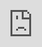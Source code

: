 ## Environmental Science | GTU Colleges

![](https://cdn.hashnode.com/res/hashnode/image/upload/v1662450888029/1gCUtJAn7.jpeg)

UNIT: 1 INTRODUCTION TO ENVIRONMENT
-----------------------------------

Table of Contents

*   [1\. Write a program that performs as a calculator ( addition, multiplication, division, subtraction).](#1-write-a-program-that-performs-as-a-calculator--addition-multiplication-division-subtraction)
*   [2\. Write a program to find area of triangle(a=hb.5) a = area h = height b = base](#2-write-a-program-to-find-area-of-triangleahb5-a--area-h--height-b--base)
*   [3\. Write a program to calculate simple interest (i = (p\*r\*n)/100 ) i = Simple interest p = Principal amount r = Rate of interest n = Number of years](#3-write-a-program-to-calculate-simple-interest-i--prn100--i--simple-interest-p--principal-amount-r--rate-of-interest-n--number-of-years)
*   [4\. Write a C program to interchange two numbers.](#4-write-a-c-program-to-interchange-two-numbers)
*   [5\. Write a C program to enter a distance into kilometre and convert it into meters, feet, inches and centimetres.](#5-write-a-c-program-to-enter-a-distance-into-kilometre-and-convert-it-into-meters-feet-inches-and-centimetres)
*   [6\. Write a program to compute Fahrenheit from centigrade (f=1.8\*c +32)](#6-write-a-program-to-compute-fahrenheit-from-centigrade-f18c-32)
*   [7\. Write a C program to find out the distance travelled by the equation d = ut + at^2](#7-write-a-c-program-to-find-out-the-distance-travelled-by-the-equation-d--ut--at2)
*   [8\. Write a C program to find that the accepted number is Negative, or Positive or Zero.](#8-write-a-c-program-to-find-that-the-accepted-number-is-negative-or-positive-or-zero)
*   [9\. Write a program to read the marks of a student from the keyboard whether the student is pass or fails ( using if-else)](#9-write-a-program-to-read-the-marks-of-a-student-from-the-keyboard-whether-the-student-is-pass-or-fails--using-ifelse)
*   [10\. Write a program to read three numbers from the keyboard and find out the maximum out of these three. (nested if-else)](#10-write-a-program-to-read-three-numbers-from-the-keyboard-and-find-out-the-maximum-out-of-these-three-nested-ifelse)
*   [11\. Write a C program to check whether the entered character is a capital, small letter, digit or any special character.](#11-write-a-c-program-to-check-whether-the-entered-character-is-a-capital-small-letter-digit-or-any-special-character)
*   [12\. Write a program to read marks from the keyboard and your program should display equivalent grade according to the following table(if else ladder)](#12-write-a-program-to-read-marks-from-the-keyboard-and-your-program-should-display-equivalent-grade-according-to-the-following-tableif-else-ladder)
*   [13\. Write a c program to prepare a pay slip using the following data. Da = 10% of basic, Hra = 7.50% of basic, Ma = 300, Pf = 12.50% of basic, Gross = basic + Da + Hra + Ma, Nt = Gross – Pf.](#13-write-a-c-program-to-prepare-a-pay-slip-using-the-following-data-da--10-of-basic-hra--750-of-basic-ma--300-pf--1250-of-basic-gross--basic--da--hra--ma-nt--gross--pf)
*   [14\. Write a C program to read no 1 to 7 and print relatively day Sunday to Saturday.](#14-write-a-c-program-to-read-no-1-to-7-and-print-relatively-day-sunday-to-saturday)
*   [15\. Write a C program to find out the Maximum and Minimum numbers from the given 10 numbers](#15-write-a-c-program-to-find-out-the-maximum-and-minimum-numbers-from-the-given-10-numbers)
*   [16\. Write a C program to input an integer number and check the last digit of the number is even or odd.](#16-write-a-c-program-to-input-an-integer-number-and-check-the-last-digit-of-the-number-is-even-or-odd)
*   [17\. Write a C program to find the factorial of a given number.](#17-write-a-c-program-to-find-the-factorial-of-a-given-number)
*   [18\. Write a program to reverse a number.](#18-write-a-program-to-reverse-a-number)
*   [19\. Write a program to generate the first n number of the Fibonacci series](#19-write-a-program-to-generate-the-first-n-number-of-the-fibonacci-series)
*   [20\. Write a program to find out the sum of the first and last digits of a given number.](#20-write-a-program-to-find-out-the-sum-of-the-first-and-last-digits-of-a-given-number)
*   [21\. Write a C program to find the sum and average of different numbers which are accepted by using as many as the user wants](#21-write-a-c-program-to-find-the-sum-and-average-of-different-numbers-which-are-accepted-by-using-as-many-as-the-user-wants)
*   [22\. Write a program to calculate the average and total of 5 students for 3 subjects (use nested for loops)](#22-write-a-program-to-calculate-the-average-and-total-of-5-students-for-3-subjects-use-nested-for-loops)
*   [23\. Read five persons' height and weight and count the number of people having a height greater than 170 and weight less than 50,](#23-read-five-persons-height-and-weight-and-count-the-number-of-people-having-a-height-greater-than-170-and-weight-less-than-50)
*   [24\. Write a program to check whether the given number is prime or not.](#24-write-a-program-to-check-whether-the-given-number-is-prime-or-not)
*   [25\. Write a program to evaluate the series 1^2+2^2+3^2+……+n^2](#25-write-a-program-to-evaluate-the-series-122232n2)
*   [26\. Write a C program to find 1+1/2+1/3+1/4+….+1/n.](#26-write-a-c-program-to-find-11213141n)
*   [27\. Write a C program to find 1+1/2!+1/3!+1/4!+…..+1/n!.](#27-write-a-c-program-to-find-11213141n)
*   [28\. Write a program to evaluate the series sum=1-x+x^2/2!-x^3/3!+x^4/4!……-x^9/9!](#28-write-a-program-to-evaluate-the-series-sum1xx22x33x44x99)
*   [29\. Write a program to print the following patterns :](#29-write-a-program-to-print-the-following-patterns-)
*   [30\. Write a program to print the following patterns :](#30-write-a-program-to-print-the-following-patterns-)
*   [31\. Write a program to print the following patterns:](#31-write-a-program-to-print-the-following-patterns)
*   [32\. Write a C program to read and store the roll no and marks of 20 students using an array.](#32-write-a-c-program-to-read-and-store-the-roll-no-and-marks-of-20-students-using-an-array)
*   [33\. Write a program to find out which number is even or odd from a list of 10 numbers using an array](#33-write-a-program-to-find-out-which-number-is-even-or-odd-from-a-list-of-10-numbers-using-an-array)
*   [34\. Write a program to find the maximum element from the 1-Dimensional array.](#34-write-a-program-to-find-the-maximum-element-from-the-1dimensional-array)
*   [35\. Write a C program to calculate the average, geometric and harmonic mean of n elements in an array.](#35-write-a-c-program-to-calculate-the-average-geometric-and-harmonic-mean-of-n-elements-in-an-array)
*   [36\. Write a program to sort a given array in ascending order (Use Insertion sort, Bubble sort, Selection sort, Merge sort, Quicksort, Heapsort).](#36-write-a-program-to-sort-a-given-array-in-ascending-order-use-insertion-sort-bubble-sort-selection-sort-merge-sort-quicksort-heapsort)
*   [37\. Write a program to find a character from a given string.](#37-write-a-program-to-find-a-character-from-a-given-string)
*   [38\. Write a program to replace a character in the given string.](#38-write-a-program-to-replace-a-character-in-the-given-string)
*   [39\. Write a program to delete a character in the given string.](#39-write-a-program-to-delete-a-character-in-the-given-string)
*   [40\. Write a program to reverse the string.](#40-write-a-program-to-reverse-the-string)
*   [41\. Write a program to convert the string into upper case](#41-write-a-program-to-convert-the-string-into-upper-case)
*   [42\. Write a program that defines a function to add first n numbers.](#42-write-a-program-that-defines-a-function-to-add-first-n-numbers)
*   [43\. Write a function in the  program to return 1 if the number is prime otherwise return 0](#43-write-a-function-in-the-program-to-return-1-if-the-number-is-prime-otherwise-return-0)
*   [44\. Write a functioning Exchange to interchange the values of two variables, say x and y. illustrate the use of this function in a calling function.](#44-write-a-functioning-exchange-to-interchange-the-values-of-two-variables-say-x-and-y-illustrate-the-use-of-this-function-in-a-calling-function)
*   [45\. Write a C program to use recursive calls to evaluate F(x) = x – x^3 / 3! + x^5 / 5 ! – x^7 / 7! + … x^n/ n!.](#45-write-a-c-program-to-use-recursive-calls-to-evaluate-fx--x--x3--3--x5--5---x7--7---xn-n)
*   [46\. Write a program to find the factorial of a number using recursion.](#46-write-a-program-to-find-the-factorial-of-a-number-using-recursion)
*   [47\. Write a C program using a global variable and static variable.](#47-write-a-c-program-using-a-global-variable-and-static-variable)
*   [48\. Write a function that will scan a character string passed as an argument and convert all lowercase characters into their uppercase equivalents](#48-write-a-function-that-will-scan-a-character-string-passed-as-an-argument-and-convert-all-lowercase-characters-into-their-uppercase-equivalents)
*   [49\. Write a program to read structure elements from the keyboard.](#49-write-a-program-to-read-structure-elements-from-the-keyboard)
*   [50\. Define a structure type struct personal that would contain person's name, date of joining and salary using this structure to read this information of 5 people and print the same on screen.](#50-define-a-structure-type-struct-personal-that-would-contain-persons-name-date-of-joining-and-salary-using-this-structure-to-read-this-information-of-5-people-and-print-the-same-on-screen)
*   [51\. Define structure data type called time\_struct containing three member's integer hour, integer minute and integer second. Develop a program that would assign values to the individual number and display the time in the following format: 16: 40:51](#51-define-structure-data-type-called-timestruct-containing-three-members-integer-hour-integer-minute-and-integer-second-develop-a-program-that-would-assign-values-to-the-individual-number-and-display-the-time-in-the-following-format-16-4051)
*   [52\. Define a structure called cricket that will describe the following information:](#52-define-a-structure-called-cricket-that-will-describe-the-following-information)
*   [Player name](#player-name)
*   [Team name](#team-name)
*   [Batting average](#batting-average)
*   [Using cricket, declare an array of players with 50 elements and write a C program to read the information about all the 50 players and print a team-wise list containing the names of players with their batting average.](#using-cricket-declare-an-array-of-players-with-50-elements-and-write-a-c-program-to-read-the-information-about-all-the-50-players-and-print-a-teamwise-list-containing-the-names-of-players-with-their-batting-average)
*   [53\. Design a structure student\_record to contain name, branch and total marks obtained. Develop a program to read data for 10 students in a class and print them.](#53-design-a-structure-studentrecord-to-contain-name-branch-and-total-marks-obtained-develop-a-program-to-read-data-for-10-students-in-a-class-and-print-them)
*   [54\. Write a program to print the address of a variable using a pointer.](#54-write-a-program-to-print-the-address-of-a-variable-using-a-pointer)
*   [55\. Write a C program to swap the two values using pointers.](#55-write-a-c-program-to-swap-the-two-values-using-pointers)
*   [56\. Write a C program to print the address of the character and the character of the string using a pointer.](#56-write-a-c-program-to-print-the-address-of-the-character-and-the-character-of-the-string-using-a-pointer)
*   [57\. Write a program to access elements using a pointer.](#57-write-a-program-to-access-elements-using-a-pointer)
*   [58\. Write a program for sorting using a pointer.](#58-write-a-program-for-sorting-using-a-pointer)
*   [59\. Write a program to write a string in the file](#59-write-a-program-to-write-a-string-in-the-file)
*   [60\. A file named data contains a series of integer numbers. Write a c program to read all numbers from the file and then write all odd numbers into a file named "odd"  and write all even numbers into a file named "even". Display all the contents of these files on-screen](#60-a-file-named-data-contains-a-series-of-integer-numbers-write-a-c-program-to-read-all-numbers-from-the-file-and-then-write-all-odd-numbers-into-a-file-named-odd-and-write-all-even-numbers-into-a-file-named-even-display-all-the-contents-of-these-files-onscreen)

**1) Define the following terms:**
----------------------------------

**(1) Biotic (2) Abiotic (3) Biosphere (4) Environment (5) Hydrosphere (6) Lithosphere (7) Environmental science (8) Environmental degradation**

**(3) Biosphere:**  Biosphere indicates the realm of living organisms (plant, animals, and microorganisms) and their interactions with the environment, viz. atmosphere, hydrosphere, and lithosphere.

**(6) Lithosphere:** Lithosphere is the outer crust of solid earth. It consists of minerals occurring in the earth’s crust and the soil e.g., minerals, organic matter, air, and water.

**(5) Hydrosphere:**  A hydrosphere is the total amount of water on a planet. The hydrosphere includes water that is on the surface of the planet, underground, and in the air.

**(4) Environment:**

“External surroundings and conditions which directly or indirectly affect the living organism. Is known as the “Environment”

The environment is divided into two parts…

**1) Biotic (Biological) Component**

Biotic or living components are the living components of the environment and include microbes, plants, animals, and human beings.

**2) Abiotic (Physical) Component**

Abiotic or non-living components of the environment include all the physical and chemical factors that influence living organisms. Examples of abiotic components are air, water, soil, rocks, etc.

**(7) Environment Science:**

“Environment Science is a scientific study of Earth, air, water, living organisms and man with its effect on the environment”

Or

“Environment Science is a scientific study of biotic and abiotic components and its effect on the environment”

**(8) Environmental degradation**

The deterioration of the environmental quality due to different activities of living beings that pollute key elements like air, water, and soil is called Environmental Degradation.

Environmental degradation can occur naturally or through human activities.

**2) Describe in detail the components of the environment. Also, discuss the interrelationship**
------------------------------------------------------------------------------------------------

### **between different components of the environment.**

The three components of the environment give rise to four important zones. These are the Atmosphere, Hydrosphere, Lithosphere, and Biosphere. There is a continuous interaction among these four zones. These interactions involve the transport of various elements, compounds, and energy forms. These zones are explained as follows.

**(1)  Atmosphere:**

*   The atmosphere is a gaseous layer enveloping the Earth. The atmosphere with oxygen in abundance is unique to Earth and sustains life. It mainly comprises 78.08% nitrogen, 20.95% oxygen, 0.93% argon, 0.038% carbon dioxide, and traces of hydrogen, helium, and noble gases. The amount of water vapour present is variable.

[![2ZmgnwJKi1siPD3JlcKQWL8lMfsoudNaVMvwoJSXVvLc5huZzxMqCnZ4zFSvpglSwgp7iPaHKA8FTZ2hKrrsjLC7Yzwjbwh1rFVvOV85 Qkx34lNgBtp4YqSfyI 19UXP5RI87BRXLv4Y7 F](https://lh3.googleusercontent.com/2ZmgnwJKi1siPD3JlcKQWL8lMfsoudNaVMvwoJSXVvLc5huZzxMqCnZ4zFSvpglSwgp7iPaHKA8FTZ2hKrrsjLC7Yzwjbwh1rFVvOV85-Qkx34lNgBtp4YqSfyI-19UXP5RI87BRXLv4Y7-F-7Yxgw "Environmental Science | GTU Colleges 23")](https://lh3.googleusercontent.com/2ZmgnwJKi1siPD3JlcKQWL8lMfsoudNaVMvwoJSXVvLc5huZzxMqCnZ4zFSvpglSwgp7iPaHKA8FTZ2hKrrsjLC7Yzwjbwh1rFVvOV85-Qkx34lNgBtp4YqSfyI-19UXP5RI87BRXLv4Y7-F-7Yxgw)

**(2) Hydrosphere:**

*   The hydrosphere comprises all forms of water bodies on earth including oceans, seas, rivers, lakes, ponds, streams, etc. It covers 70% of the earth’s surface. 97.5% of water found on Earth is in the oceans in the form of salt water. Only 2.5 % of the water on Earth is freshwater. Out of this, 30.8% is available as groundwater and 68.9% is in frozen forms as in glaciers. An amount of 0.3% is available in rivers, reservoirs, and lakes and is easily accessible to man.
*   The hydrosphere is divided into two-part Freshwater and Marine water.
*   Fresh Water e.g., Rivers, Streams, lakes, ponds, etc.
*   Marine Water e.g., Oceans, Seas, Salty Lake, etc.

**(3) Lithosphere**

*   The lithosphere is the outermost layer of earth called the crust, which is made of different minerals. Its depth can reach up to 100 kilometres and is found on both land (terrestrial crust) and oceans (oceanic crust). The main component of the lithosphere is the earth’s tectonic plates.

**(4) Biosphere.**

*   The biosphere refers to all the regions on Earth where life exists. The ecosystems that support life could be in the soil, air, water, or land. The term Biosphere was coined by Geologist Edward Suess who used this term for places on Earth where life can be found. Biosphere refers to the total of all living matter, the biomass or biota. It extends from the polar ice caps to the equator, with each region harbouring some life form suitable to the conditions there.

between different components of the environment.
------------------------------------------------

[![8FUEzo7uSVFyA 1QlC7A7etx](https://lh6.googleusercontent.com/8FUEzo7uSVFyA_1QlC7A7etx-_aKOMpdj0hpSPc0oRJpRgJmhGBBLS81lZdBWL_JmyOv0bQILXfobB_Y0eKd6aKNUoOloQFUvACm9vMHBloM94pjFdZG_kj2hPQUatTZDxcSgT6IScU435Pu3IZqHg "Environmental Science | GTU Colleges 24")](https://lh6.googleusercontent.com/8FUEzo7uSVFyA_1QlC7A7etx-_aKOMpdj0hpSPc0oRJpRgJmhGBBLS81lZdBWL_JmyOv0bQILXfobB_Y0eKd6aKNUoOloQFUvACm9vMHBloM94pjFdZG_kj2hPQUatTZDxcSgT6IScU435Pu3IZqHg)

The environment is divided into two parts

(1) Abiotic Component.

*   Atmosphere
*   Lithosphere
*   Hydrosphere

(2) Biotic Component.

*   Biosphere
*   The above figure shows a relationship between four environmental components.
*   Circles represent the sphere and curved arrows indicate the flow of matter from one sphere to another sphere.
*   All spheres have the two-way transfer of matter, one is within itself and another one is within other spheres.
*   All components of the environment are interrelated to each other; any change in one component may affect other components also.
*   E.g., a Change in the abiotic component like Temperature may raise a serious issue, the temperature change will raise the rate of evaporation and it will increase the humidity of the atmosphere.
*   And after the saturation( સંતૃપ્તા) of humidity rainfall take place, so directly or indirectly temperature changes are that going to affect the Lithosphere and ultimately to Biosphere. (In form of heavy rainfall and flood may raise the erosion on the earth’s surface.)
*   E.g., Lithosphere is almost a static component of the environment while the atmosphere and hydrosphere are dynamic components of the environment. Different types of movements in the air due to wind and storms and movements of river water as well as ocean water cause changes on the land surface and thus affect the lithosphere.
*   In the same way, each sphere is connected with a different sphere by various effects like precipitation, evaporation, photosynthesis, rock weathering, respiration, etc.

**3)****Explain the term “Environmental degradation”**
------------------------------------------------------

Definition:

The deterioration of the environmental quality due to different activities of living beings that pollute key elements like air, water, and soil is called Environmental Degradation.

Environmental degradation can occur naturally or through human activities.

The factors of environmental degradation are (1) Natural factors, and (2) Man-made factors.

**1\. Natural factors:**

*   Draughts.
*   Storms and floods.
*   Earthquakes.
*   Volcanic eruptions.
*   Tsunami etc.

**2\. Man-made factors:**

*   Urbanization.
*   Industrialization.
*   Deforestation etc.

The environment is degraded because of the following reasons.

1\. Overpopulation and poverty.

2\. Over uses of natural resources

3\. Wasteful use of natural resources.

4\. Deforestation.

5\. High use of fossil fuels like oil and coal.

6\. Heavy industrialization leads to air, water, and noise pollution.

7\. Heavy use of fertilizers, pesticides, and insecticides

8\. Soil erosion.

**5)****Discuss the impacts of advanced technology on the degradation of the environment**
------------------------------------------------------------------------------------------

Impact of Technology on Environment:

*   Because of the growth of technology and discoveries we are living in a modern world, with lots of facilities which are making our life comfortable,

e.g., medical, agriculture, transportation, construction, electronic equipment,  communication devices like mobile internet, etc.

*   Our development of technology is also producing a lot of problems for the environment. The impact of technology on the environment can be observed in many ways.
*   Here we have shown the effect of technology on various fields

**(1) Agriculture**

*   Soil erosion,
*   Eutrophication,
*   Heavy uses of pesticides, fertilizers, insecticides,
*   Water pollution
*   Stress on natural resources.

**(2) Water Resources Projects (Dams, Reservoirs, Canals)**

–  Deforestation,

–  Waterlogging problems,

*   Evacuation of village people.

**(3) Construction**

– Cutting of forest,

– Decrease agricultural land,

– Stress on natural Resources,

– Cutting Forests

**(4) Transportation**

– Deforestation,

– Disturbance in wildlife habitats,

– Air, Noise pollution.

**(5) Mining**

– Soil erosion,

– Deforestation,

– Air pollution,

– Water Pollution.

**(6) Power Generation**

– Radioactive pollution,

– Air Pollution,

– Water Pollution,

– Deforestation,

– Global warming.

**(7) Urbanization**

– Air Pollution,

– Water Pollution,

– Electricity Consumption,

– Slum area development Etc…………

*   Many more fields are available in which the development of technology is responsible for the disturbance of the quality of the environment.

UNIT: 2 ENVIRONMENTAL POLLUTION
===============================

(More About [Agenda 21](https://sustainabledevelopment.un.org/outcomedocuments/agenda21), and [Sustainable development goals](https://sustainabledevelopment.un.org/content/documents/21252030%20Agenda%20for%20Sustainable%20Development%20web.pdf) just for knowledge.)

Define the following terms:
---------------------------

1.  Pollution 2.  Pollutant 3.  Water pollution 4.  Air Pollution 5.  Environmental

Pollution 6. Eutrophication 7. Noise Pollution 8. Solid waste management 9.  Biomedical waste 10.  E-waste  11.  Primary pollutant 12.  Secondary pollutants

13\. Waterborne disease   14. Pathogen

**1\. Pollution: –** Pollution is the introduction of harmful materials into the environment. These harmful materials are called pollutants.

**2\. Pollutant: –** “Any substance present in the environment in harmful concentration which  can affect the quality of the environment is known as Pollutant “

**3\. Water Pollution: –**

*   “Water pollution is defined as Alteration in physical, chemical or biological characteristics of water through natural or human activities making it unusable”

Or

*   “Presence of some foreign substances or impurities (Organic, inorganic, biological, radiological) in such quantities that it lowers the quality of water is known as water pollution”

Or

*   ” Anything which degrades the quality of water is known as water pollution”

**4\. Air Pollution: –**

*   “Anything which degrades the quality of ambient air is known as Air Pollution”

OR

*   “Presence of unwanted and undesirable foreign particles and gases in the air which may have adverse effects on living beings and important structures is known as Air Pollution”

**5\. Environmental Pollution**

*   Environmental pollution is defined as “the contamination of the physical and biological components of the earth/atmosphere system to such an extent that normal environmental processes are adversely affected.

**6\. Eutrophication**

is the process in which a water body becomes overly enriched with nutrients, leading to the plentiful growth of simple plant life. The excessive growth (or bloom) of algae and plankton in a water body are indicators of this process. Eutrophication is considered to be a serious environmental concern since it often results in the deterioration of water quality and the depletion of dissolved oxygen in water bodies. Eutrophic waters can eventually become “dead zones” that are incapable of supporting life.

**7\. Noise Pollution**

*   Noise pollution or noise disturbance is the disturbing or excessive noise that may harm the activity or balance of Human or Animal Life.

**8\. Solid waste management: –**

*   The discipline is associated with the control of generation, storage, collection, transfer and transport, processing, and disposal of solid waste in a manner that is following the best principles of public health, economics, engineering, conservation, aesthetics, and environmental consideration.

**9\. Biomedical Waste: –**

*   Waste is generated during the diagnosis, testing, treatment, research, or production of biological products for humans or animals.

**10\. E-Waste: –**

*   E-waste is any electrical or electronic equipment that’s been discarded. This includes working and broken items that are thrown in the garbage or donated to a charity reseller like Goodwill. Often, if the item goes unsold in the store, it will be thrown away. E-waste is particularly dangerous due to toxic chemicals that naturally leach from the metals inside when buried.

**11\. Primary Pollutants: –**

*   A primary pollutant is an air pollutant emitted directly from a source.

**12\. Secondary Pollutants: –**

*   A secondary pollutant is not directly emitted as such, but forms when other pollutants (primary pollutants) react in the atmosphere.

**13\. Waterborne Diseases: –**

*   Waterborne disease resembles diseases resulting from the contamination of food and can be caused by pathogens generally associated with foodborne transmission.

**14\. Pathogens: –**

*   Pathogens are organisms that can cause disease. The different types of pathogens and the severity of the diseases that they cause are very diverse.

Water Pollution:
================

1) Enlist and explain sources of water pollution.
-------------------------------------------------

Enlist and explain sources of water pollution.

Sources of water pollutants can be classified into two categories

(1)  Point Sources (2) Diffuse Sources

Total wastes added to a water body is a sum of all point and nonpoint sources

**(1)   Point Sources**

*   Those sources which produce pollution and can be identified as a single location are known as point sources.
*   e.g., Industrial plants, power plants, sewage discharge, etc.
*   It’s possible to minimize the water pollution from the point sources because it is produced from limited locations.
*   Due to the rapid growth of the urban population, municipal and industrial zone are producing a higher level of pollution, sewage, and fertilizers Oil slippage, and various metals are producing bad effects.

**(2) Diffuse Sources of Nonpoint Sources**

*   Those sources which are producing pollution and cannot be identified from a single location are known as non-point sources of pollutants. These sources are scattered, so they are uncontrollable
*   E.g., small overflowing drains.

Surface runoff from agriculture fields. Air pollution degrades rainwater quality.

Small scattered and unauthorized industries Domestic level.

*   Agriculture is one example of this source, heavy uses of fertilizers and pesticides are mixed up with water, and it’s not in a limited area so the cumulative effect of it can damage more

2) Give the general classification of pollutants.
-------------------------------------------------

Depending upon their existence in nature.

**(a) Quantitative Pollutants:** They normally occur in the environment but acquire the status of a pollutant when their concentration increases due to unmindful human activities. E.g. carbon dioxide.

**(b) Qualitative Pollutants:** Do not naturally occur in the environment but are added by man e.g., Insecticides.

Depending upon the form in which they persist after being released into the atmosphere.

(a) Primary Pollutants: Those which are emitted from the source and persist in the form in which they were added to the environment e.g., ash, dust, hydrocarbon, etc.

(b) Secondary Pollutants: Those which are formed from primary pollutants. E.g., SO, ketones, aldehydes, PAN

6) Give a classification of water quality parameters and explain any two.
-------------------------------------------------------------------------

[![](https://lh3.googleusercontent.com/QOoXL68APr2IWrNdJLVUImnkJB0fuLKEvVEahgatz_yw39YsRkrO3_hL_og8LDI01D60RVGcyK28rYO8ibsMGiNjTnLoWWdgx5SwmY5jopMOxbqBJ3zXbFsqyZ3UVtSfyzVb8somg9I7u9Cn9RWQAQ "Environmental Science | GTU Colleges 25")](https://lh3.googleusercontent.com/QOoXL68APr2IWrNdJLVUImnkJB0fuLKEvVEahgatz_yw39YsRkrO3_hL_og8LDI01D60RVGcyK28rYO8ibsMGiNjTnLoWWdgx5SwmY5jopMOxbqBJ3zXbFsqyZ3UVtSfyzVb8somg9I7u9Cn9RWQAQ)

**1.  COLOUR**

*   Water is colourless in pure form, but impurities give a change in the colour of the water.
*   Organic matter (Woods, Weeds, leaves, etc.), Suspended Solids, and industrial wastes may change the colour of pure water
*   The sources of colour in water should always be investigated before the water is used
*   Accurate Measurement of colour can be done by a spectrophotometer

**1\. TDS (Total Dissolved Solids)**

*   TDS is the Total Amount of mobile charged ions, including minerals, salts, or metals dissolved in a given volume of water.
*   It’s expressed in units of mg per unit volume of water i.e. mg/l OR “ppm”
*   Dissolved solids refer to any minerals, salts, metals cations, or anions dissolved in water
*   TDS can be controlled by Reverse Osmosis (RO), Electrodialysis, and Carbon Filtration (Charcoal).
*   The desired value of TDS in India is approx. near to 500 ppm

7) Discuss adverse effects and control of water pollution.
----------------------------------------------------------

[![uvLhRihEXoNvSeW60V XgeYQ9w6CDn4aM4Pv LtGwi0Qp2vQTAZo4EiaFbheU4IKrXCnzlzs5CtFzSQFpKPK9Rxzdt2S d5yppFoBbocHTl Cnzfel6CNs00g5MffOGNTlM1ad5Os5kZRfbV0LSGGQ](https://lh3.googleusercontent.com/uvLhRihEXoNvSeW60V-XgeYQ9w6CDn4aM4Pv-LtGwi0Qp2vQTAZo4EiaFbheU4IKrXCnzlzs5CtFzSQFpKPK9Rxzdt2S-d5yppFoBbocHTl_Cnzfel6CNs00g5MffOGNTlM1ad5Os5kZRfbV0LSGGQ "Environmental Science | GTU Colleges 26")](https://lh3.googleusercontent.com/uvLhRihEXoNvSeW60V-XgeYQ9w6CDn4aM4Pv-LtGwi0Qp2vQTAZo4EiaFbheU4IKrXCnzlzs5CtFzSQFpKPK9Rxzdt2S-d5yppFoBbocHTl_Cnzfel6CNs00g5MffOGNTlM1ad5Os5kZRfbV0LSGGQ)

(b) Air Pollution:
==================

3) Give the classification of Air Pollutants.
---------------------------------------------

Classification of Air Pollutants:

Air pollutants can be classified as under

*   Based on Origin
*   Based on the States of Matter

Classification based on the origin of pollutants

*   Depending upon the origin of pollutants, the air pollutants are classified as

1\. Primary air pollutants

2\. Secondary air pollutants

**1\. Primary Air Pollutants**

Pollutants which are directly emitted from the sources to the atmosphere are primary air Pollutants.

e.g.   Sulfur oxides (SOX)

Nitrogen oxide (NOX)

Carbon Monoxide

Radioactive materials

Particulate matter

Etc…..

**2\. Secondary Air Pollutants**

Pollutants are formed by chemical reactions among primary pollutants and atmospheric chemicals are known as Secondary Air Pollutants

e.g. Ozone, Sulfur Trioxide, Photochemical smog, Peroxyacetyl nitrate (PAN) etc.…

**Classification based on the States of Matter**

Based on states of matter air is classified into two categories

(1) Gaseous air pollutants

(2) Particulate air pollutants

**(1)  Gaseous air pollutants**

Pollutant which is found in the gaseous state at normal temperature and pressure is called gaseous air pollutants

e.g., Carbon monoxide (CO), Carbon dioxide (CO2), Nitrogen oxides (NOX) Sulfur oxides (SOX), etc………

**(2) Particulate air pollutants**

Particulates are finely divided, airborne solid and liquid particles which remain for

the very long period in the air.

e.g., Aerosols, Dust, Smoke, mist, fog, haemoglobin, etc……..

4) Enumerate different primary and secondary air pollutants and explain the effect of carbon monoxide on human beings.
----------------------------------------------------------------------------------------------------------------------

*   The primary pollutants are “directly” emitted from the processes such as fossil fuel consumption, Volcanic eruption, and factories. The major primary pollutants are Oxides of Sulphur, Oxides of Nitrogen, Oxides of Carbon, Particulate Matter, Methane, Ammonia, Chlorofluorocarbons, Toxic metals, etc.
*   The secondary pollutants are not emitted directly. The secondary pollutants form when the primary pollutants react with themselves or other components of the atmosphere. The most important secondary level Air Pollutants are Ground Level Ozone, Smog, and POPs (Persistent Organic Pollutants).

[![0olDqn98w84804fh 54BUNjdYSw8MaDXCbtQNzW7lHNvtztZsLhoPc lOcg4p1AcE v2Ff6aeD5JL7Ou9TmKHV6osOwjeCqi5BlpLP](https://lh5.googleusercontent.com/0olDqn98w84804fh_54BUNjdYSw8MaDXCbtQNzW7lHNvtztZsLhoPc-lOcg4p1AcE_v2Ff6aeD5JL7Ou9TmKHV6osOwjeCqi5BlpLP-BGtqpIwy0EXGl_dWU_ACkw7Ie0yTgrahCCXitbTLxhzr0xg "Environmental Science | GTU Colleges 27")](https://lh5.googleusercontent.com/0olDqn98w84804fh_54BUNjdYSw8MaDXCbtQNzW7lHNvtztZsLhoPc-lOcg4p1AcE_v2Ff6aeD5JL7Ou9TmKHV6osOwjeCqi5BlpLP-BGtqpIwy0EXGl_dWU_ACkw7Ie0yTgrahCCXitbTLxhzr0xg)

**Carbon monoxide: health effect**

*   CO combines with Fe in haemoglobin the blood -bonds 320 times stronger than oxygen – oxygen cannot bond onto haemoglobin
*   Less oxygen supplied to body cells
*   **Effects:**

headaches,

shortness of breath,

in case of high concentration (e.g., rush hour):

unconsciousness, death

8) Discuss the effects of common air pollutants on man, material, and vegetation.
---------------------------------------------------------------------------------

**Effects On Humans**

*   People experience a wide range of health effects from being exposed to air pollution. Effects can be broken down into short-term effects and long-term effects.
*   Short-term effects, which are temporary, include illnesses such as pneumonia or bronchitis. They also include discomforts such as irritation to the nose, throat, eyes, or skin. Air pollution can also cause headaches, dizziness, and nausea. Bad smells made by factories, garbage, or sewer systems are considered air pollution, too. These odours are less serious but still unpleasant.
*   The long-term effects of air pollution can last for years or an entire lifetime. They can even lead to a person’s death. Long-term health effects from air pollution include heart disease, lung cancer, and respiratory diseases such as emphysema. Air pollution can also cause long-term damage to people’s nerves, brain, kidneys, liver, and other organs. Some scientists suspect air pollutants cause birth defects. Nearly 2.5 million people die worldwide each year from the effects of outdoor or indoor air pollution.
*   People react differently to different types of air pollution. Young children and older adults, whose immune systems tend to be weaker, are often more sensitive to pollution. Conditions such as asthma, heart disease, and lung disease can be made worse by exposure to air pollution. The length of exposure and the amount and type of pollutants are also factors.

**Effect Of Air Pollution on Vegetation**

*   The effect of air pollution on vegetation is a serious issue these days. The impact of air pollution on plants and air pollutants negatively affects plant development, primarily through meddling with resource collection. Damage to leaf structure by air pollutants can be seen especially by O3 and NOx. Effects of Air Pollution on Plants cause deposition of contaminants in the soil, for example, heavy metals, which first influence the roots and meddle with soil assets catch by the plant. These decreases in asset catch will influence plant development through changes in asset portions to the different plant structures. The impact of air pollution on plants causes various stresses, for example, water pressure. The effect of air pollution on vegetation can cause severe damage to the plant network species in the present and also in the future.

**Effect of air pollution on materials.**

*   The effect of air pollution on materials may be seen in terms of **discolouration, material loss, structural failing, and soiling**. Both discolouration and structural failure due to air pollution on buildings may be insignificant and may not involve huge costs.

[![YRPsmkCKH8AYYBSpOAXPGO2j is1a24RIiHnKJEIWvcelrecf3EhThBQeRdT0t5zMQDqMdH SWrEeGTGPLnbS6vQ8gC9awb7W87xCp1xhZoIuvznr3Ye f](https://lh3.googleusercontent.com/YRPsmkCKH8AYYBSpOAXPGO2j_is1a24RIiHnKJEIWvcelrecf3EhThBQeRdT0t5zMQDqMdH-SWrEeGTGPLnbS6vQ8gC9awb7W87xCp1xhZoIuvznr3Ye-f-y36tOg46PDdRLVIYuThxVIpd9iBpKKg "Environmental Science | GTU Colleges 28")](https://lh3.googleusercontent.com/YRPsmkCKH8AYYBSpOAXPGO2j_is1a24RIiHnKJEIWvcelrecf3EhThBQeRdT0t5zMQDqMdH-SWrEeGTGPLnbS6vQ8gC9awb7W87xCp1xhZoIuvznr3Ye-f-y36tOg46PDdRLVIYuThxVIpd9iBpKKg)

[![h2EbaRhNqOHKfHM43hZKP9am7tY3Jd7bJqEk9b7hudHPG h jJJ6kT dTx0HgkFNpgxDBQjjxEq1KwjDn5rmzsAS5uFapeyqxhxI6Ae3 nNiEqW9siub5VxJSu408N](https://lh3.googleusercontent.com/h2EbaRhNqOHKfHM43hZKP9am7tY3Jd7bJqEk9b7hudHPG-h_jJJ6kT_dTx0HgkFNpgxDBQjjxEq1KwjDn5rmzsAS5uFapeyqxhxI6Ae3_nNiEqW9siub5VxJSu408N_-H9QcjNhOlwxeCnSkHRZpDQ "Environmental Science | GTU Colleges 29")](https://lh3.googleusercontent.com/h2EbaRhNqOHKfHM43hZKP9am7tY3Jd7bJqEk9b7hudHPG-h_jJJ6kT_dTx0HgkFNpgxDBQjjxEq1KwjDn5rmzsAS5uFapeyqxhxI6Ae3_nNiEqW9siub5VxJSu408N_-H9QcjNhOlwxeCnSkHRZpDQ)

(C) Noise Pollution:
====================

2) Enlist major causes of noise pollution.
------------------------------------------

4) Explain the effects of noise on people and its control measures.
-------------------------------------------------------------------

Noise pollution impacts millions of people daily. The most common health problem it causes is Noise-Induced Hearing Loss (NIHL). Exposure to loud noise can also cause high blood pressure, heart disease, sleep disturbances, and stress. These health problems can affect all age groups, especially children. Many children who live near noisy airports or streets have been found to suffer from stress and other problems, such as impairments in memory, attention level, and reading skills.

Noise pollution can be effectively controlled by taking the following measures:

**(1) Control at Receiver’s End:**

For people working in noisy installations, ear-protection aids like ear-plugs, ear-muffs, noise helmets, headphones, etc. must be provided to reduce occupa­tional exposure.

**(2) Suppression of Noise at Source:**

This is possible if working methods are improved by:

(a) Designing, fabricating and using quieter machines to replace the noisy ones.

(b) Proper lubrication and better maintenance of machines.

(c) Installing noisy machines in soundproof chambers.

(d) Covering noise-producing machine parts with sound-absorbing materials to check noise production.

(e) Reducing the noise produced from a vibrating machine by vibration damp­ing i.e. making a layer of damping material (rubber, neoprene, cork, or plas­tic) beneath the machine.

(f) Using silencers to control noise from automobiles, ducts, exhausts, etc., and convey systems with ends opening into the atmosphere.

(g) Using glass wool or mineral wool covered with a sheet of perforated metal for mechanical protection.

**(3) Acoustic Zoning:**

Increased distance between source and receiver by the zoning of noisy industrial areas, bus terminals, railway stations, aerodromes, etc. away from the resi­dential areas would go a long way in minimizing noise pollution. There should be silence zones near the residential areas, educational institu­tions, and above all, near hospitals.

**(4) Sound Insulation at Construction Stages:**

(a) Sound travels through the cracks that get left between the door and the wall. For reducing noise, this space (jamb frame gap) should be packed with sound-absorbing material.

(b) Sound insulation can be done by constructing windows with double or triple panes of glass and filling the gaps with sound-absorbing materials.

(c) Acoustical tiles, hair felt, perforated plywood, etc. can be fixed on walls, ceil­ings, floors, etc. to reduce noise (especially for soundproof recording rooms, etc.)

**(5) Planting of Trees:**

Planting green trees and shrubs along roads, hospitals, educational institutions, etc. help in noise reduction to a considerable extent.

**(6) Legislative Measures:**

Strict legislative measures need to be enforced to curb the menace of noise pol­lution. Some of these measures could be:

(a) Minimum use of loudspeakers and amplifiers especially in near-silence zones.

(b) Banning pressure horns in automobiles.

(c) Framing a separate Noise Pollution Act.

[![4VZGxlZDYKHeQSK6Nwku 5 YBhUJ2G3A7VnZ2xUbj79xLtBNrMVOr09rPAOH mV9t0rSaukSKKS 8uLvSJOxDnr7NgHgvlNNg3XlRFFjSI7EF vvqYrc2ZhO65AbT79lmfYOLEm9GOxViz SfL CUA](https://lh4.googleusercontent.com/4VZGxlZDYKHeQSK6Nwku_5-YBhUJ2G3A7VnZ2xUbj79xLtBNrMVOr09rPAOH-mV9t0rSaukSKKS-8uLvSJOxDnr7NgHgvlNNg3XlRFFjSI7EF_vvqYrc2ZhO65AbT79lmfYOLEm9GOxViz-SfL_CUA "Environmental Science | GTU Colleges 30")](https://lh4.googleusercontent.com/4VZGxlZDYKHeQSK6Nwku_5-YBhUJ2G3A7VnZ2xUbj79xLtBNrMVOr09rPAOH-mV9t0rSaukSKKS-8uLvSJOxDnr7NgHgvlNNg3XlRFFjSI7EF_vvqYrc2ZhO65AbT79lmfYOLEm9GOxViz-SfL_CUA)

Write a short note on
=====================

1) Solid Waste: Generation and management

**CAUSES OF SOLID WASTE POLLUTION:**

The main reasons for rapid growth in the number of solid wastes are:

1.  Over-population: As the number of people producing pollutant increase, pollution will naturally increase. The same is true for solid waste pollution too. Solid waste pollution increases with the increase in population.
2.  Technology: Rapidly growing technologies for most economic goods indicate a shift in technology from returnable packaging to non-returnable packaging. For example, returnable glass bottles/ containers are being replaced by non-returnable cans, plastic bottles, paper boards, and plastic containers. This will increase the solid waste solution.
3.  Urbanization: Solid waste is primarily an urban problem, though not exclusively urban. Solid waste pollution increases with increases in urbanization. For example, causes large metropolises such as Mumbai and Delhi generate around 9000 tons and 8300 tons of solid waste per day.
4.  Affluence: With the increase in affluence (i.e. increase in wealth and associated material comfort) there is a tendency to declare items as being in or out of fashion (or becoming obsolete) and promptly throw away the ones which are out of fashion. This results in solid waste pollution.

**SOLID WASTE MANAGEMENT:**

Improper disposal of solid wastes leads to adverse environmental and health effects. The main objective of solid waste management is to minimize these adverse effects before it becomes too difficult to rectify in the future.

Solid waste management is a manifold task involving many activities/functions like:

1.  Collection of solid waste
2.  Processing of solid waste
3.  Disposal of solid waste

Source reduction can also be considered an element of solid waste management. Solid waste management may thus be defined as the application of techniques that will ensure the orderly execution of the functions of collection, processing, and disposal of solid waste. These functions/activities are called the three basic functional elements of solid waste management. All these three functions should be carried out in an economical manner consistent with the protection of public health.

2) Bio-medical Waste: Generation and management

**GENERATION OF BIO-MEDICAL WASTE:**

The generation rate of bio-medical waste depends on:

Number, kind, and size of the departments in the health care facility (i.e. Hospitals)

Number of beds patients admitted

Types of specialities of the hospital

Reusable items employed in delivering healthcare services

Level of instrumentation

Medical waste segregation system adopted.

Local legislations

Established waste management system. For the development of a proper waste management system, reliable data for the generation of biomedical data should be available. In India, only a few medical facilities have carried out proper quantification of generated Generally developed countries have a generation rate of 1-5 kg/bed/day while that of the developing countries is around 1-2 kg/bed/day.

#### The table gives the average bio-medical generation rate based on the available literature

The approximate number of beds in the health care sector (Government) in India is 710761 as per the National Health Profile (NHP) of India 2018. If we consider the minimum generation rate of 0.25 kg/bed/day, then the total estimated quantity of biomedical waste generated would be 710761 x 0.25- 199013 kg or approximately 199 tons/day. This is the quantity generated by only the government sector, quantity generated by the private hospitals has to be added which would further increase the total quantity of waste generated. As per CPCB data about 3 million tons of biomedical waste, I generated per year in India with a growth rate of 8%. Therefore, a proper management system should be in place to handle this large quantity of waste generated.

**MANAGEMENT OF BIOMEDICAL WASTE:**

Bio-medical waste is potentially hazardous, the main hazard being infection, and may pose a serious threat to human health if its management is indiscriminate and unscientific. The main functional elements are:

(1) Segregation and storage

(2) Transportation to the “treatment facilities

(3) Treatment

3) E-waste: Generation and management

**GENERATION OF E-WASTE:**

According to The Global E-waste Monitor, a report published by the United Nations University, the International Telecommunication Union, and the International Solid Waste Association, humanity generated 44.7 million metric tons of e-waste in 2016, which is equivalent to 6.1 kilograms per person. Figure 7.1 gives the details of the e-waste generated by the top 10 countries which are among the top10 generators of e-waste. India is the fourth-largest producer of e-waste in the world. India produces about 2 million tons of e-waste in 2016 at the rate of 1.5 kg/capita. Per capita generation numbers do not give an exact picture as the population of each country is different.

[![3CMTjVgf1qqS6unaZkRL12bPLz8RXVtnxTuP0MMy0jp5v8irUOIu9MWl Z 0 rMOukuRfP](https://lh3.googleusercontent.com/3CMTjVgf1qqS6unaZkRL12bPLz8RXVtnxTuP0MMy0jp5v8irUOIu9MWl-Z_0-rMOukuRfP-2STfUhTbUnsuNUAxtZykahtIFwDchXgw67Xis9E5GF6IqLGUATpL7k7ouJ5QoBgoMtgvxvNd6tUSvfw "Environmental Science | GTU Colleges 31")](https://lh3.googleusercontent.com/3CMTjVgf1qqS6unaZkRL12bPLz8RXVtnxTuP0MMy0jp5v8irUOIu9MWl-Z_0-rMOukuRfP-2STfUhTbUnsuNUAxtZykahtIFwDchXgw67Xis9E5GF6IqLGUATpL7k7ouJ5QoBgoMtgvxvNd6tUSvfw)

**Responsibilities of the Government**

(I) Governments should set up regulatory agencies in each district, which are vested with the responsibility of coordinating and consolidating the regulatory functions of the various government authorities regarding hazardous substances.

(ii) Governments should be responsible for providing an adequate system of laws, controls, and administrative procedures for hazardous waste management (Third World Network. 1991). Existing laws concerning e-waste disposal are reviewed and revamped. A comprehensive law that provides e-waste regulation and management and proper disposal of hazardous wastes is required. Such a law should empower the agency to control, supervise and regulate the relevant activities of government departments.

**Responsibility and Role industries**

Generators of wastes should take responsibility to determine the output characteristics of wastes and if hazardous, should provide management options. All personnel involved in handling e-waste in industries including those at the policy, management, control, and operational levels, should be properly qualified and trained. Companies can adopt their policies while handling

Manufacturers, distributors, and retailers should undertake the responsibility of recycling/disposal of their products

**Responsibilities of the Citizen**

Waste prevention is perhaps more preferred than any other waste management option including recycling. Donating electronics for reuse extends the lives of valuable products and keeps them out of the waste management system for a longer time. But care should be taken while donating such items i.e. the items should be in working condition Reuse, in addition to being an environmentally preferable alternative, also benefits society. By donating used electronics, schools, non-profit organizations, and lower-income families can afford to use equipment that they otherwise could not afford. E-waste should never be disposed of with garbage and other household wastes. This should be segregated at, the site and sold or donated to various organizations

UNIT 3: GLOBAL ENVIRONMENTAL ISSUES
===================================

Define the following terms:
===========================

1\. Sustainable Development 2. Climate Change 3. Global warming 4. Acid rain 5. Ozone layer depletion 6. Carbon footprint 7. Cleaner Development Mechanism

**1\. Sustainable development: –**

*   Sustainable development is defined as “a constraint upon present consumption to ensure that future generations will inherit a resource base that is no less than the inheritance of the previous generation.”

**2\. Climate Change: –**

*   Climate change is a long-term shift in global or regional climate patterns. Often climate change refers specifically to the rise in global temperatures from the mid-20th century to the present.

**3\. Global Warming: –**

*   Rise in the average temperature of the Earth’s surface (mainly air T).
*   From the Environmental Science point of view, the continuous increase in the air temperature due to air pollutants, mostly so-called greenhouse gases

**4.  Acid rain**

*   Acid rain is rain that has a higher-than-normal acid level (low pH). It can have harmful effects on plants, aquatic animals, and infrastructure.

**5\. Ozone layer depletion**

*   Ozone Depletion. When **chlorine and bromine atoms come into contact with ozone in** the stratosphere, they destroy ozone molecules. One chlorine atom can destroy over 100,000 ozone molecules before it is removed from the stratosphere. Ozone can be destroyed more quickly than it is naturally created.

**6\. Carbon footprint**

*   Carbon Footprint (CF) is a method used to quantify the amount of greenhouse gas emissions associated with a company (Corporate Carbon Footprint, CCF) or with the life cycle of an activity or a product/service (Product Carbon Footprint, PCF) to, determine its contribution to climate change.

**7\. Cleaner Development Mechanism**

*   CDM allows industrialized countries to invest in emission–reduction projects in developing countries to earn certified emission reductions which can be traded and used by industrialized countries to achieve part of their reduction targets.

3) What is global warming? Enlist its causes, effects, and control measures.
----------------------------------------------------------------------------

**What is Global Warming?**

*   Global warming is the phenomenon of a gradual increase in the temperature near the earth’s surface. This phenomenon has been observed over the past one or two centuries. This change has disturbed the climatic pattern of the earth. However, the concept of global warming is quite controversial but scientists have provided relevant data in support of the fact that the temperature of the earth is rising constantly.
*   There are several causes of global warming, which have a negative effect on humans, plants, and animals. These causes may be natural or might be the outcome of human activities. To curb the issues, it is very important to understand the negative impacts of global warming.

[![mo1YAQ jMOM4K](https://lh3.googleusercontent.com/mo1YAQ-jMOM4K-YLMceyswtRuufNPzot2vllr0pTPwZJoQS2Hf1qAv5YSEsVsfhLx_EeqThlagA7qirXzBNHajs150DM5uHAEDPBOQsUEHnm_ZsP5T4Q7CUiCINf1u0Z7TYhpV8nUMUWc2FZKys3yQ "Environmental Science | GTU Colleges 32")](https://lh3.googleusercontent.com/mo1YAQ-jMOM4K-YLMceyswtRuufNPzot2vllr0pTPwZJoQS2Hf1qAv5YSEsVsfhLx_EeqThlagA7qirXzBNHajs150DM5uHAEDPBOQsUEHnm_ZsP5T4Q7CUiCINf1u0Z7TYhpV8nUMUWc2FZKys3yQ)

6) What is Acid Rain? Write causes and effects and control of acid rain on the environment
------------------------------------------------------------------------------------------

**Causes of acid rain**

*   When Sulfur dioxide (SO2) and Nitrogen oxide (N0) These chemicals are released from power plants and factories. They react with the water in the air and form acids.

,

**Effects of acid rain**

*   Damages trees and other plants
*   Can destroy ponds and other bodies of water killing the fish and other aquatic life.
*   Damages houses and other buildings, including monuments and statues.

**Solution Of Acid Rain**

*   Fit scrubbers into factory chimneys, which are chemical filters that remove impurities such as sulfur from smoke
*   Cars can be fitted with special converters which remove dangerous chemicals
*   Governments need to spend more money on pollution control.
*   Governments need to invest in researching different ways to produce energy.

[¨C17C](https://lh5.googleusercontent.com/xXz2v7-KrAUHDM9ZTNv1KyR1btvQlwolrOVxB3EznJbh7GzdUHato1Kv9xas3s9hnmMhHGiewKezY-F31UVw3rokbrJ3UQ69xn-KxPatPrfiYn7n1Grwcj7B8yNMKY-hV10eHoirycs7-HJ99djDng)

7) What is ozone? How is it formed? Describe the main causes of depletion of the ozone layer and briefly comment on control measures taken to prevent further ozone depletion at the international level.
---------------------------------------------------------------------------------------------------------------------------------------------------------------------------------------------------------

**What Is Ozone? How is it formed?**

*   Ozone is a molecule made up of three oxygen atoms, often referenced as O3. Ozone is formed when heat and sunlight cause chemical reactions between oxides of nitrogen (NOX) and Volatile Organic Compounds (VOC), which are also known as Hydrocarbons. This reaction can occur both near the ground and high in the atmosphere.

**Causes of Ozone Layer Depletion**

*   The ozone layer depletion is a major concern and is associated with many factors. The main causes responsible for the depletion of the ozone layer are listed below:
*   Chlorofluorocarbons

Chlorofluorocarbons or CFCs are the main cause of ozone layer depletion. These are released by solvents, spray aerosols, refrigerators, air-conditioners, etc.

The molecules of chlorofluorocarbons in the stratosphere are broken down by ultraviolet radiations and release chlorine atoms. These atoms react with ozone and destroy it.

*   Unregulated Rocket Launches

Researchers say that the unregulated launching of rockets results in much more depletion of the ozone layer than the CFCs do. If not controlled, this might result in a huge loss of the ozone layer by the year 2050.

*   Nitrogenous Compounds

The nitrogenous compounds such as NO2, NO, and N2O are highly responsible for the depletion of the ozone layer.

*   Natural Causes

The ozone layer is depleted by certain natural processes such as Sun-spots and stratospheric winds. But it does not cause more than 1-2% of the ozone layer depletion.

*   Volcanic eruptions are also responsible for the depletion of the ozone layer.

**Solutions to Ozone Layer Depletion**

*   The depletion of the ozone layer is a serious issue and various programs have been launched by the government of various countries to prevent it. However, steps should be taken at the individual level as well to prevent the depletion of the ozone layer.
*   Following are some points that would help in preventing this problem at a global level:
*   Avoid Using ODS

Reduce the use of ozone-depleting substances. E.g., avoid the use of CFCs in refrigerators and air conditioners, replace the halon-based fire extinguishers, etc.

*   Minimize the Use of Vehicles

The vehicles emit a large number of greenhouse gases that lead to global warming as well as ozone depletion. Therefore, the use of vehicles should be minimized as much as possible.

*   Use Eco-friendly Cleaning Products

Most cleaning products have chlorine and bromine-releasing chemicals that find their way into the atmosphere and affect the ozone layer. These should be substituted with natural products to protect the environment.

*   Use of Nitrous Oxide should be Prohibited

The government should take action and prohibit the use of harmful nitrous oxide that is adversely affecting the ozone layer. People should be made aware of the harmful effects of nitrous oxide and the products emitting the gas so that its use is minimized at the individual level as well.

10) Describe your carbon footprint
----------------------------------

![BAN z d5ehSmpY8WA6hCaD6xjvmn5GVm7 IPhXLoeHJHxnHYyAjZecy0RFSBCVbgwLwEjsJqiTR8dfWu4D2i4yR1X3kPKTdzUDgv5x](https://lh5.googleusercontent.com/BAN__z-d5ehSmpY8WA6hCaD6xjvmn5GVm7-IPhXLoeHJHxnHYyAjZecy0RFSBCVbgwLwEjsJqiTR8dfWu4D2i4yR1X3kPKTdzUDgv5x-nYvc98vKfwUx2MHdRr0_55ipqz9PsAYDFsc7MSj2uhf9RA "Environmental Science | GTU Colleges 33")

UNIT 4: BASIC CONCEPT OF GREEN BUILDING AND SMART CITIES
========================================================

1) What do you mean by Green Building?
--------------------------------------

![J94XSkPTZ35A26AdRlXnT2Gd2WpRWrFsCYuUHYZJHnDf0IGfQqjcxOo7yZrCL4GbnthnCg](https://lh4.googleusercontent.com/J94XSkPTZ35A26AdRlXnT2Gd2WpRWrFsCYuUHYZJHnDf0IGfQqjcxOo7yZrCL4GbnthnCg-iOq3IyuMMGuCpKNA7jkzIUrDYnKtBf7G5g4xfLqEZnKRbfk_gwFdDE2CUk7o6BwKEan2naLIEE2Qk5A "Environmental Science | GTU Colleges 34")

2) Discuss the Objectives and Fundamental Principles of Green Building
----------------------------------------------------------------------

Objectives of a Green Building

*   Protecting occupant health,
*   Improving employee productivity,
*   Using energy, water and other resources more efficiently,
*   Reducing overall impact on the environment,
*   Optimal environmental and economic performance,
*   Satisfying and quality indoor spaces.

Fundamental Principles Of A Green Building

*   The building should be water efficient.
*   The building should be energy efficient.
*   The amount of waste and pollution emitted from the building should be reduced.
*   Materials used in making the building should work efficiently towards the basic objectives of the “green building”.

5) Discuss the Smart Cities
---------------------------

A city that uses digital communication technologies and big data to improve operational efficiency and the quality of life for residents.

UNIT 5: CONCEPT OF 4R’s
=======================

1) Describe the Principles and Application of 4R’s
--------------------------------------------------

The 4R’s in principle refer to the four words starting with the alphabet R. They are Reduce, Reuse, Recycle and Recover.

Let us discuss in brief, what each of these words means in today’s world.

The 4R means Reduce, Reuse, Recycle and Restore.

(i) Reduce: We should reduce the use of non-biodegradable compounds that are harmful to us.

Example: Instead of using polythene bags we should give preference to paper bags.

(ii) Reuse: We should reuse the materials instead of dumping them.

Example: Plastic bags can be reused to make decorative things.

(iii) Recycle: Non-biodegradable materials should be subjected to the recycling process.

Example: Plastic materials.

(iv) Recovery: If the waste remains after it is been reused and recycled, we can use it to generate energy at our waste-energy plant. This is known as Recovery.

<iframe loading="lazy" style="position: absolute; width: 100%; height: 100%; top: 0; left: 0; border: none; padding: 0;margin: 0;" src="https://www.canva.com/design/DAE1HjWUeeE/view?embed" allowfullscreen="allowfullscreen" allow="fullscreen"></iframe>

[Smithy Equipment and Hand Tools](https://www.canva.com/design/DAE1HjWUeeE/view?utm_content=DAE1HjWUeeE&utm_campaign=designshare&utm_medium=embeds&utm_source=link) by Jainil Prajapati

\=======================================

*   Warning I googled all answers if you have any doubt then ask the faculty or try your research.
*   I used sites like- [**National Geographic**](https://www.nationalgeographic.com/), Many gov sites, NASA research on global warming, etc.…
*   **Please forgive me if there is any grammatical problem** 😔
*   **(And please comment if there are any problems.)**
*   I marked it orange, which means I don’t know what it is.

<p>The post [Environmental Science | GTU Colleges](https://jainil.dev/environmental-science-gtu/) first appeared on [Jainil Prajapati.](https://jainil.dev).</p>